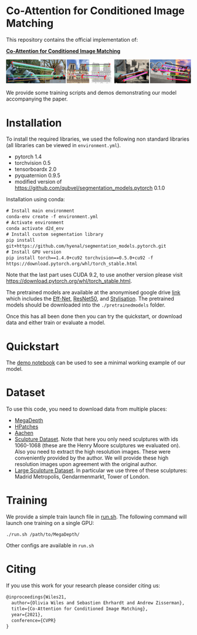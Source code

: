 # Co-Attention for Conditioned Image Matching

This repository contains the official implementation of: 

**[Co-Attention for Conditioned Image Matching](https://arxiv.org/abs/2007.08480)**

<img alt="CoAM splash" src="docs/splash-figure.png">

We provide some training scripts and demos demonstrating our model accompanying the paper.

# Installation
To install the required libraries, we used the following non standard libraries (all libraries can be viewed in `environment.yml`).

- pytorch 1.4
- torchvision 0.5
- tensorboardx 2.0
- pyquaternion 0.9.5
- modified version of https://github.com/qubvel/segmentation_models.pytorch 0.1.0

Installation using conda:
```
# Install main environment
conda-env create -f environment.yml
# Activate environment
conda activate d2d_env
# Install custom segmentation library
pip install git+https://github.com/hyenal/segmentation_models.pytorch.git
# Install GPU version
pip install torch==1.4.0+cu92 torchvision==0.5.0+cu92 -f https://download.pytorch.org/whl/torch_stable.html
```
Note that the last part uses CUDA 9.2, to use another version please visit https://download.pytorch.org/whl/torch_stable.html. 

The pretrained models are available at the anonymised google drive [link](https://drive.google.com/drive/folders/1wfjvvD4bU6e-75aBM6cn411-LOPcGG13?usp=sharing) which includes the [Eff-Net](https://drive.google.com/file/d/1d4XykYKY9Cgpvuvs9lNWZkTUWL6o83Jc/view?usp=sharing), [ResNet50](https://drive.google.com/file/d/1V4usjvbv8DbPQhIWfGJINgmqE1b2Mzkc/view?usp=sharing), and [Stylisation](https://drive.google.com/file/d/1gghQeBJB_eP-dRkq7tvOu__TWizA9SYL/view?usp=sharing).
The pretrained models should be downloaded into the `./pretrainedmodels` folder.

Once this has all been done then you can try the quickstart, or download data and either train or evaluate a model.

# Quickstart
The [demo notebook](./demo/visualisation.ipynb) can be used to see a minimal working example of our model.

# Dataset
To use this code, you need to download data from multiple places:

- [MegaDepth](https://research.cs.cornell.edu/megadepth/)
- [HPatches](https://github.com/hpatches/hpatches-dataset/blob/master/README.md)
- [Aachen](https://www.visuallocalization.net/)
- [Sculpture Dataset](https://www.robots.ox.ac.uk/~vgg/data/sculptures/). Note that here you only need sculptures with ids 1060-1068 (these are the Henry Moore sculptures we evaluated on). Also you need to extract the high resolution images. These were conveniently provided by the author. We will provide these high resolution images upon agreement with the original author.
- [Large Sculpture Dataset](./evaluation/evaluate_sfm/local-feature-evaluation/INSTRUCTIONS.md). In particular we use three of these sculptures: Madrid Metropolis, Gendarmenmarkt, Tower of London. 


# Training
We provide a simple train launch file in [run.sh](./run.sh). The following command will launch one training on a single GPU:
```
./run.sh /path/to/MegaDepth/
```
Other configs are available in `run.sh`

# Citing
If you use this work for your research please consider citing us:
```
@inproceedings{Wiles21,
  author={Olivia Wiles and Sebastien Ehrhardt and Andrew Zisserman},
  title={Co-Attention for Conditioned Image Matching},
  year={2021},
  conference={CVPR}
}
```
